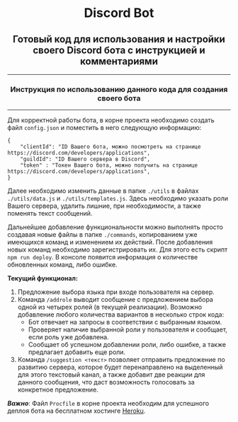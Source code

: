 <h1 align="center">Discord Bot</h1>

<h2 align="center"> Готовый код для использования и настройки своего Discord бота с  инструкцией и комментариями</h2> 

___

<h3 align="center">Инструкция по использованию данного кода для создания своего бота</h3>

___

Для корректной работы бота, в корне проекта необходимо создать файл `config.json` и поместить в него следующую информацию:

```
{
    "clientId": "ID Вашего бота, можно посмотреть на странице https://discord.com/developers/applications",
    "guildId": "ID Вашего сервера в Discord",
    "token" : "Токен Вашего бота, можно получить на странице https://discord.com/developers/applications",
}
```

Далее необходимо изменить данные в папке ``./utils`` в файлах ``./utils/data.js`` и ``./utils/templates.js``. Здесь необходимо указать роли Вашего сервера, удалить лишние, при необходимости, а также поменять текст сообщений.

Дальнейшее добавление функциональности можно выполнять просто создавая новые файлы в папке ``./commands``, копированием уже имеющихся команд и изменением их действий. После добавления новых команд необходимо зарегистрировать их. Для этого есть скрипт ``npm run deploy``. В консоле появится информация о количестве обновленных команд, либо ошибке.


**Текущий функционал:**

1. Предложение выбора языка при входе пользователя на сервер.
2. Команда `/addrole` выводит сообщение с предложением выбора одной из четырех ролей (в текущей реализации). Возможно добавление любого количества вариантов в несколько строк кода:
    - Бот отвечает на запросы в соответствии с выбранным языком.
    - Проверяет наличие выбранной роли у пользователя и сообщает, если роль уже добавлена.
    - Сообщает об успешном добавлении роли, либо ошибке, а также предлагает добавить еще роли.
3. Команда `/suggestion <текст>` позволяет отправить предложение по развитию сервера, которое будет перенаправлено на выделенный для этого текстовый канал, а также добавит две реакции для данного сообщения, что даст возможность голосовать за конкретное предложение. 

***Важно***: Файл `Procfile` в корне проекта необходим для успешного деплоя бота на бесплатном хостинге [Heroku](https://www.heroku.com/). 
  